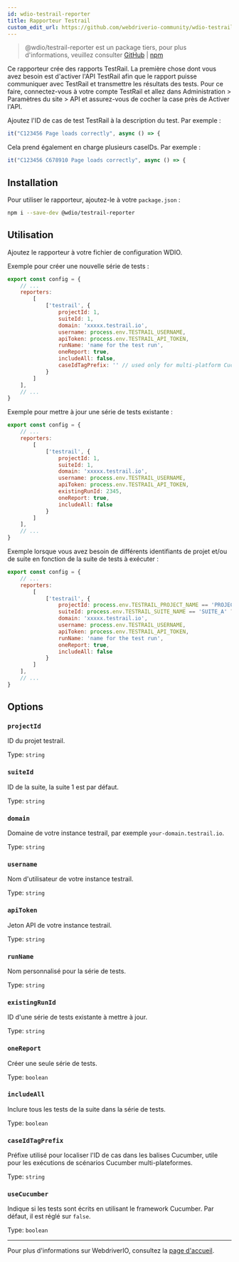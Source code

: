 ```yaml
---
id: wdio-testrail-reporter
title: Rapporteur Testrail
custom_edit_url: https://github.com/webdriverio-community/wdio-testrail-reporter/edit/main/README.md
---
```



> @wdio/testrail-reporter est un package tiers, pour plus d'informations, veuillez consulter [GitHub](https://github.com/webdriverio-community/wdio-testrail-reporter) | [npm](https://www.npmjs.com/package/@wdio/testrail-reporter)

Ce rapporteur crée des rapports TestRail. La première chose dont vous avez besoin est d'activer l'API TestRail afin que le rapport puisse communiquer avec TestRail et transmettre les résultats des tests. Pour ce faire, connectez-vous à votre compte TestRail et allez dans Administration > Paramètres du site > API et assurez-vous de cocher la case près de Activer l'API.

Ajoutez l'ID de cas de test TestRail à la description du test. Par exemple :
```javascript
it("C123456 Page loads correctly", async () => {
```
Cela prend également en charge plusieurs caseIDs. Par exemple :
```javascript
it("C123456 C678910 Page loads correctly", async () => {
```

## Installation

Pour utiliser le rapporteur, ajoutez-le à votre `package.json` :

```sh
npm i --save-dev @wdio/testrail-reporter
```

## Utilisation

Ajoutez le rapporteur à votre fichier de configuration WDIO.

Exemple pour créer une nouvelle série de tests :

```javascript
export const config = {
    // ...
    reporters:
        [
            ['testrail', {
                projectId: 1,
                suiteId: 1,
                domain: 'xxxxx.testrail.io',
                username: process.env.TESTRAIL_USERNAME,
                apiToken: process.env.TESTRAIL_API_TOKEN,
                runName: 'name for the test run',
                oneReport: true,
                includeAll: false,
                caseIdTagPrefix: '' // used only for multi-platform Cucumber Scenarios
            }
        ]
    ],
    // ...
}
```

Exemple pour mettre à jour une série de tests existante :

```javascript
export const config = {
    // ...
    reporters:
        [
            ['testrail', {
                projectId: 1,
                suiteId: 1,
                domain: 'xxxxx.testrail.io',
                username: process.env.TESTRAIL_USERNAME,
                apiToken: process.env.TESTRAIL_API_TOKEN,
                existingRunId: 2345,
                oneReport: true,
                includeAll: false
            }
        ]
    ],
    // ...
}
```

Exemple lorsque vous avez besoin de différents identifiants de projet et/ou de suite en fonction de la suite de tests à exécuter :

```javascript
export const config = {
    // ...
    reporters:
        [
            ['testrail', {
                projectId: process.env.TESTRAIL_PROJECT_NAME == 'PROJECT_A' ? 1 : 2,
                suiteId: process.env.TESTRAIL_SUITE_NAME == 'SUITE_A' ? 10 : 20,
                domain: 'xxxxx.testrail.io',
                username: process.env.TESTRAIL_USERNAME,
                apiToken: process.env.TESTRAIL_API_TOKEN,
                runName: 'name for the test run',
                oneReport: true,
                includeAll: false
            }
        ]
    ],
    // ...
}
```


## Options

### `projectId`

ID du projet testrail.

Type: `string`

### `suiteId`

ID de la suite, la suite 1 est par défaut.

Type: `string`

### `domain`

Domaine de votre instance testrail, par exemple `your-domain.testrail.io`.

Type: `string`

### `username`

Nom d'utilisateur de votre instance testrail.

Type: `string`

### `apiToken`

Jeton API de votre instance testrail.

Type: `string`

### `runName`

Nom personnalisé pour la série de tests.

Type: `string`

### `existingRunId`

ID d'une série de tests existante à mettre à jour.

Type: `string`

### `oneReport`

Créer une seule série de tests.

Type: `boolean`

### `includeAll`

Inclure tous les tests de la suite dans la série de tests.

Type: `boolean`

### `caseIdTagPrefix`

Préfixe utilisé pour localiser l'ID de cas dans les balises Cucumber, utile pour les exécutions de scénarios Cucumber multi-plateformes.

Type: `string`

### `useCucumber`

Indique si les tests sont écrits en utilisant le framework Cucumber. Par défaut, il est réglé sur `false`.

Type: `boolean`

---

Pour plus d'informations sur WebdriverIO, consultez la [page d'accueil](https://webdriver.io).